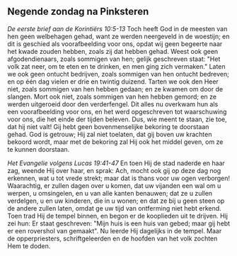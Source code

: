 ## Negende zondag na Pinksteren

*De eerste brief aan de Korintiërs 10:5-13*
Toch heeft God in de meesten van hen geen welbehagen gehad, want ze werden neergeveld in de woestijn; en dit is geschied als voorafbeelding voor ons, opdat wij geen begeerte naar het kwade zouden hebben, zoals zij dat hebben gehad. Weest ook geen afgodendienaars, zoals sommigen van hen; gelijk geschreven staat: "Het volk zat neer, om te eten en te drinken, en men ging zich vermaken." Laten we ook geen ontucht bedrijven, zoals sommigen van hen ontucht bedreven; en op één dag vielen er drie en twintig duizend. Tarten we ook den Heer niet, zoals sommigen van hen hebben gedaan; en ze kwamen om door de slangen. Mort ook niet, zoals sommigen van hen hebben gemord; en ze werden uitgeroeid door den verderfengel. Dit alles nu overkwam hun als een voorafbeelding voor ons, en het werd opgeschreven tot waarschuwing voor ons, die het einde der tijden beleven. Dus, wie meent te staan, zie toe, dat hij niet valt! Gij hebt geen bovenmenselijke bekoring te doorstaan gehad. God is getrouw; Hij zal niet toelaten, dat gij boven uw krachten bekoord wordt, maar met de bekoring zal Hij ook het middel geven, om ze te kunnen doorstaan. 

*Het Evangelie volgens Lucas 19:41-47*
En toen Hij de stad naderde en haar zag, weende Hij over haar, en sprak: Ach, mocht ook gij op deze dag nog erkennen, wat u tot vrede strekt; maar dat is thans voor uw ogen verborgen! Waarachtig, er zullen dagen over u komen, dat uw vijanden een wal om u werpen, u omsingelen, en u van alle kanten benauwen; dat ze u zullen verdelgen, u en uw kinderen, die in u wonen; en dat ze bij u geen steen op de andere zullen laten, omdat ge uw tijd van ontferming niet hebt erkend. Toen trad Hij de tempel binnen, en begon er de kooplieden uit te drijven. Hij zei hun: Er staat geschreven: "Mijn huis is een huis van gebed; maar gij hebt er een rovershol van gemaakt". Nu leerde Hij dagelijks in de tempel. Maar de opperpriesters, schriftgeleerden en de hoofden van het volk zochten Hem te doden. 

